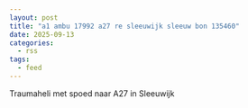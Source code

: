 ```yaml
---
layout: post
title: "a1 ambu 17992 a27 re sleeuwijk sleeuw bon 135460"
date: 2025-09-13
categories: 
  - rss
tags: 
  - feed
---
```


Traumaheli met spoed naar A27 in Sleeuwijk
